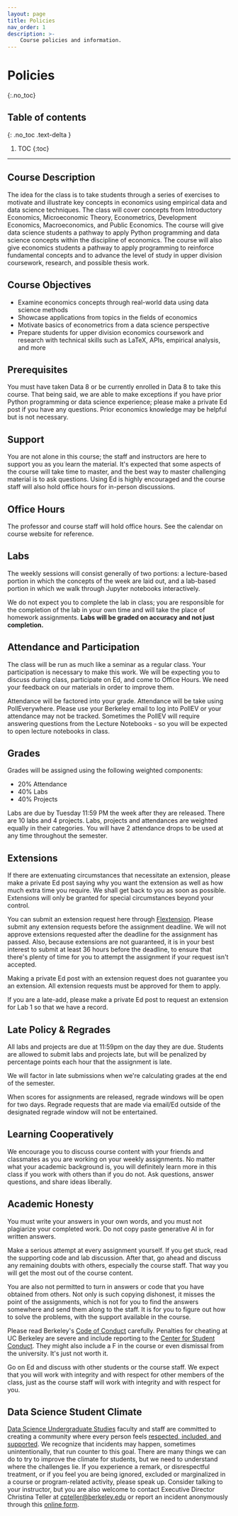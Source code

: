 ```yaml
---
layout: page
title: Policies
nav_order: 1
description: >-
    Course policies and information.
---
```


# Policies
{:.no_toc}

## Table of contents
{: .no_toc .text-delta }

1. TOC
{:toc}

---

## Course Description

The idea for the class is to take students through a series of exercises to motivate and illustrate key concepts in economics using empirical data and data science techniques. The class will cover concepts from Introductory Economics, Microeconomic Theory, Econometrics, Development Economics, Macroeconomics, and Public Economics. The course will give data science students a pathway to apply Python programming and data science concepts within the discipline of economics. The course will also give economics students a pathway to apply programming to reinforce fundamental concepts and to advance the level of study in upper division coursework, research, and possible thesis work.

## Course Objectives

- Examine economics concepts through real-world data using data science methods
- Showcase applications from topics in the fields of economics
- Motivate basics of econometrics from a data science perspective
- Prepare students for upper division economics coursework and research with technical skills such as LaTeX, APIs, empirical analysis, and more

## Prerequisites

You must have taken Data 8 or be currently enrolled in Data 8 to take this course. That being said, we are able to make exceptions if you have prior Python programming or data science experience; please make a private Ed post if you have any questions. Prior economics knowledge may be helpful but is not necessary.

## Support

You are not alone in this course; the staff and instructors are here to support you as you learn the material. It's expected that some aspects of the course will take time to master, and the best way to master challenging material is to ask questions. Using Ed is highly encouraged and the course staff will also hold office hours for in-person discussions.

## Office Hours

The professor and course staff will hold office hours. See the calendar on course website for reference. 

## Labs

The weekly sessions will consist generally of two portions: a lecture-based portion in which the concepts of the week are laid out, and a lab-based portion in which we walk through Jupyter notebooks interactively. 

We do not expect you to complete the lab in class; you are responsible for the completion of the lab in your own time and will take the place of homework assignments. **Labs will be graded on accuracy and not just completion.**

## Attendance and Participation

The class will be run as much like a seminar as a regular class. Your participation is necessary to make this work. We will be expecting you to discuss during class, participate on Ed, and come to Office Hours. We need your feedback on our materials in order to improve them.

Attendance will be factored into your grade. Attendance will be take using PollEverywhere. Please use your Berkeley email to log into PollEV or your attendance may not be tracked. Sometimes the PollEV will require answering questions from the Lecture Notebooks - so you will be expected to open lecture notebooks in class.  

## Grades

Grades will be assigned using the following weighted components:

- 20% Attendance
- 40% Labs
- 40% Projects

Labs are due by Tuesday 11:59 PM the week after they are released. There are 10 labs and 4 projects. Labs, projects and attendances are weighted equally in their categories. You will have 2 attendance drops to be used at any time throughout the semester.

## Extensions

If there are extenuating circumstances that necessitate an extension, please make a private Ed post saying why you want the extension as well as how much extra time you require. We shall get back to you as soon as possible. Extensions will only be granted for special circumstances beyond your control.

You can submit an extension request here through [Flextension](https://forms.gle/jX8W6eX8YpTNnRV88). Please submit any extension requests before the assignment deadline. We will not approve extensions requested after the deadline for the assignment has passed. Also, because extensions are not guaranteed, it is in your best interest to submit at least 36 hours before the deadline, to ensure that there's plenty of time for you to attempt the assignment if your request isn't accepted.

Making a private Ed post with an extension request does not guarantee you an extension. All extension requests must be approved for them to apply.

If you are a late-add, please make a private Ed post to request an extension for Lab 1 so that we have a record.

## Late Policy & Regrades

All labs and projects are due at 11:59pm on the day they are due. Students are allowed to submit labs and projects late, but will be penalized by percentage points each hour that the assignment is late.  

We will factor in late submissions when we're calculating grades at the end of the semester.

When scores for assignments are released, regrade windows will be open for two days. Regrade requests that are made via email/Ed outside of the designated regrade window will not be entertained.

## Learning Cooperatively

We encourage you to discuss course content with your friends and classmates as you are working on your weekly assignments. No matter what your academic background is, you will definitely learn more in this class if you work with others than if you do not. Ask questions, answer questions, and share ideas liberally.

## Academic Honesty

You must write your answers in your own words, and you must not plagiarize your completed work. Do not copy paste generative AI in for written answers.  

Make a serious attempt at every assignment yourself. If you get stuck, read the supporting code and lab discussion. After that, go ahead and discuss any remaining doubts with others, especially the course staff. That way you will get the most out of the course content.

You are also not permitted to turn in answers or code that you have obtained from others. Not only is such copying dishonest, it misses the point of the assignments, which is not for you to find the answers somewhere and send them along to the staff. It is for you to figure out how to solve the problems, with the support available in the course.

Please read Berkeley's [Code of Conduct](https://sa.berkeley.edu/code-of-conduct) carefully. Penalties for cheating at UC Berkeley are severe and include reporting to the [Center for Student Conduct](https://sa.berkeley.edu/conduct). They might also include a F in the course or even dismissal from the university. It's just not worth it.

Go on Ed and discuss with other students or the course staff. We expect that you will work with integrity and with respect for other members of the class, just as the course staff will work with integrity and with respect for you.

## Data Science Student Climate

[Data Science Undergraduate Studies](https://data.berkeley.edu/academics/undergraduate-programs) faculty and staff are committed to creating a community where every person feels [respected, included, and supported](https://data.berkeley.edu/equity-inclusion). We recognize that incidents may happen, sometimes unintentionally, that run counter to this goal. There are many things we can do to try to improve the climate for students, but we need to understand where the challenges lie. If you experience a remark, or disrespectful treatment, or if you feel you are being ignored, excluded or marginalized in a course or program-related activity, please speak up. Consider talking to your instructor, but you are also welcome to contact Executive Director Christina Teller at cpteller@berkeley.edu or report an incident anonymously through this [online form](https://docs.google.com/forms/d/e/1FAIpQLSfBwaUe7VMQz6VzkYFvf4KYwNSTve9iJlBSQyAmsXoSE0LnWw/viewform).
